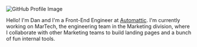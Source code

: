 ![GitHub Profile Image](https://user-images.githubusercontent.com/481776/88956847-fb705c80-d26b-11ea-93e2-8f7190fbede5.jpg)

Hello! I'm Dan and I'm a Front-End Engineer at [Automattic](https://automattic/com). I'm currently working on MarTech, the engineering team in the Marketing division, where I collaborate with other Marketing teams to build landing pages and a bunch of fun internal tools.